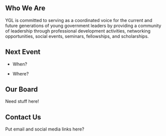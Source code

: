 ## Who We Are
YGL is committed to serving as a coordinated voice for the current and future generations of young government leaders by providing a community of leadership through professional development activities, networking opportunities, social events, seminars, fellowships, and scholarships.

## Next Event
* When?

* Where?


## Our Board
Need stuff here!


## Contact Us
Put email and social media links here?


